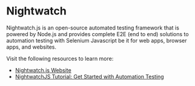 # Nightwatch

Nightwatch.js is an open-source automated testing framework that is powered by Node.js and provides complete E2E (end to end) solutions to automation testing with Selenium Javascript be it for web apps, browser apps, and websites.

Visit the following resources to learn more:

- [Nightwatch.js Website](https://nightwatchjs.org/)
- [NightwatchJS Tutorial: Get Started with Automation Testing](https://www.browserstack.com/guide/nightwatch-framework-tutorial)